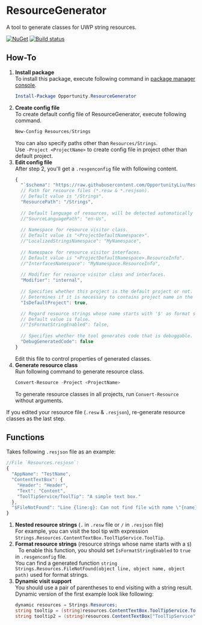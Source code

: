 # ResourceGenerator
A tool to generate classes for UWP string resources.

[![NuGet](https://img.shields.io/nuget/v/Opportunity.ResourceGenerator.svg)](https://www.nuget.org/packages/Opportunity.ResourceGenerator/)
[![Build status](https://ci.appveyor.com/api/projects/status/m9bn4ub78r62aw1e?svg=true)](https://ci.appveyor.com/project/OpportunityLiu/resourcegenerator)

## How-To
1.  **Install package**    
    To install this package, execute following command in 
    [package manager console](https://docs.nuget.org/docs/start-here/using-the-package-manager-console).
    ```powershell
    Install-Package Opportunity.ResourceGenerator
    ```
1.  **Create config file**    
    To create default config file of ResourceGenerator, execute following command.  
    ```powershell
    New-Config Resources/Strings
    ```
    You can also specify paths other than `Resources/Strings`.   
    Use `-Project <ProjectName>` to create config file in project other than default project.    
1.  **Edit config file**      
    After step 2, you'll get a `.resgenconfig` file with following content.  
    ```js
    {
      "`$schema": "https://raw.githubusercontent.com/OpportunityLiu/ResourceGenerator/master/resgenconfig.json?version=1.3.1",
      // Path for resource files (*.resw & *.resjson).
      // Default value is "/Strings".
      "ResourcePath": "/Strings",
  
      // Default language of resources, will be detected automatically if unset.
      //"SourceLanguagePath": "en-Us",
  
      // Namespace for resource visitor class.
      // Default value is "<ProjectDefaultNamespace>".
      //"LocalizedStringsNamespace": "MyNamespace",
  
      // Namespace for resource visitor interfaces.   
      // Default value is "<ProjectDefaultNamespace>.ResourceInfo".
      //"InterfacesNamespace": "MyNamespace.ResourceInfo",
  
      // Modifier for resource visitor class and interfaces.
      "Modifier": "internal",
  
      // Specifies whether this project is the default project or not.
      // Determines if it is necessary to contains project name in the resource path.
      "IsDefaultProject": true,

      // Regard resource strings whose name starts with '$' as format string.
      // Default value is false.
      //"IsFormatStringEnabled": false,
  
      // Specifies whether the tool generates code that is debuggable.
      "DebugGeneratedCode": false
    }
    ```  
    Edit this file to control properties of generated classes.      
1.  **Generate resource class**    
    Run following command to generate resource class.  
    ```powershell
    Convert-Resource -Project <ProjectName>
    ```   
    To generate resource classes in all projects, run `Convert-Resource` without arguments.    

If you edited your resource file (`.resw` & `.resjson`), re-generate resource classes as the last step.

## Functions
Takes following `.resjson` file as an example:
```js
//File `Resources.resjosn`:
{
  "AppName": "TestName",
  "ContentTextBox": {
    "Header": "Header",
    "Text": "Content",
    "ToolTipService/ToolTip": "A simple text box."
  },
  "$FileNotFound": "Line {line:g}: Can not find file with name \"{name}\" in \"{path}\""
}
```

1.  **Nested resource strings** (`.` in `.resw` file or `/` in `.resjson` file)    
    For example, you can visit the tool tip with expression `Strings.Resources.ContentTextBox.ToolTipService.ToolTip`.
1.  **Format resource strings** (resource strings whose name starts with a `$`)  
    To enable this function, you should set `IsFormatStringEnabled` to `true` in `.resgenconfig` file.  
    You can find a generated function `string Strings.Resources.FileNotFound(object line, object name, object path)` used for format strings.
1.  **Dynamic visit support**    
    You should use a pair of parentheses to end visiting with a string result.  
    Dynamic version of the first example look like following:  
    ```cs
    dynamic resources = Strings.Resources;
    string tooltip = (string)resources.ContentTextBox.ToolTipService.ToolTip();
    string tooltip2 = (string)resources.ContentTextBox["ToolTipService"].ToolTip();
    ```

